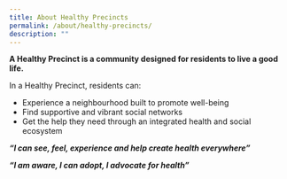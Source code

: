 ```yaml
---
title: About Healthy Precincts
permalink: /about/healthy-precincts/
description: ""
---
```

**A Healthy Precinct is a community designed for residents to live a good life.**

In a Healthy Precinct, residents can:
*  Experience a neighbourhood built to promote well-being
*  Find supportive and vibrant social networks
* Get the help they need through an integrated health and social ecosystem

***“I can see, feel, experience and help create health everywhere”***

***“I am aware, I can adopt, I advocate for health”***